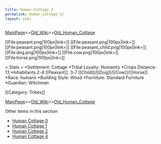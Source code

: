 ```yaml
---
title: Human Cottage 3
permalink: Human_Cottage_3/
layout: wiki
---
```


[MainPage](/keeperrl_wiki/ "wikilink")>>[Old_Wiki](/keeperrl_wiki/Old_Wiki "wikilink")>>[Old_Human_Cottage](/keeperrl_wiki/Old_Human_Cottage "wikilink")

[[File:peasant.png|100px|link=]]
[[File:peasant.png|100px|link=]]
[[File:peasant.png|100px|link=]]
[[File:peasant_child.png|100px|link=]]
[[File:dog.png|100px|link=]]
[[File:cow.png|100px|link=]]
[[File:horse.png|100px|link=]]

= Stats =
*Settlement: Cottage
*Tribal Loyalty: Humanity
*Crops Distance: 13 
*Inhabitants 2-4 [[Peasant]]. 3-7 [[Child]]/[[Dog]]/[[Cow]]/[[Horse]]
*Race: humans 
*Building Style: Wood
*Furniture: Standard Furniture
*Guardian: Witchman 

[[Category: Tribes]]

[MainPage](/keeperrl_wiki/ "wikilink")>>[Old_Wiki](/keeperrl_wiki/Old_Wiki "wikilink")>>[Old_Human_Cottage](/keeperrl_wiki/Old_Human_Cottage "wikilink")

Other items in this section
-    [Human Cottage 0](/keeperrl_wiki/Human_Cottage_0 "wikilink")
-    [Human Cottage 1](/keeperrl_wiki/Human_Cottage_1 "wikilink")
-    [Human Cottage 2](/keeperrl_wiki/Human_Cottage_2 "wikilink")
-    [Human Cottage 4](/keeperrl_wiki/Human_Cottage_4 "wikilink")
